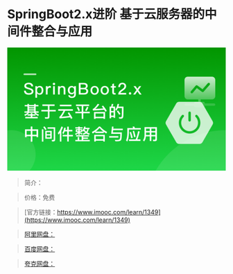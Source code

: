 # SpringBoot2.x进阶 基于云服务器的中间件整合与应用

![img](../../assets/630c363409ebb6aa05400304.png)

> 简介：

> 价格：免费

> [官方链接：https://www.imooc.com/learn/1349](https://www.imooc.com/learn/1349)

> [阿里网盘：]()

> [百度网盘：]()

> [夸克网盘：]()
